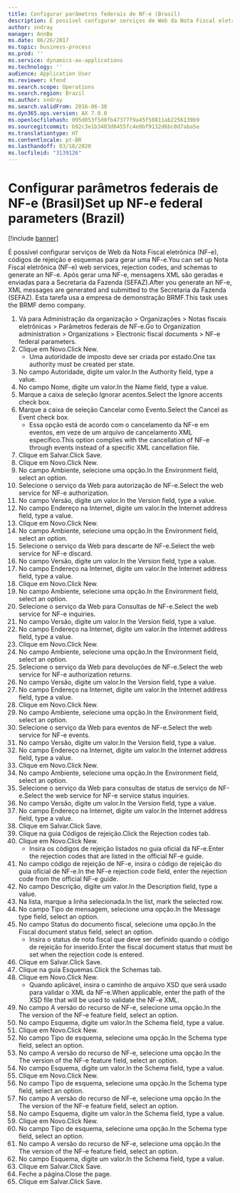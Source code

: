 ```yaml
---
title: Configurar parâmetros federais de NF-e (Brasil)
description: É possível configurar serviços de Web da Nota Fiscal eletrônica (NF-e), códigos de rejeição e esquemas para gerar uma NF-e.
author: sndray
manager: AnnBe
ms.date: 06/26/2017
ms.topic: business-process
ms.prod: ''
ms.service: dynamics-ax-applications
ms.technology: ''
audience: Application User
ms.reviewer: kfend
ms.search.scope: Operations
ms.search.region: Brazil
ms.author: sndray
ms.search.validFrom: 2016-06-30
ms.dyn365.ops.version: AX 7.0.0
ms.openlocfilehash: 095d053f5d0fb47377f9a45f58811ab2256139b9
ms.sourcegitcommit: b92c3e1b3403d0455fc4e0bf9132d6bc0d7aba5e
ms.translationtype: HT
ms.contentlocale: pt-BR
ms.lasthandoff: 03/18/2020
ms.locfileid: "3139126"
---
```

# <a name="set-up-nf-e-federal-parameters-brazil"></a><span data-ttu-id="ae679-103">Configurar parâmetros federais de NF-e (Brasil)</span><span class="sxs-lookup"><span data-stu-id="ae679-103">Set up NF-e federal parameters (Brazil)</span></span>

[!include [banner](../../includes/banner.md)]

<span data-ttu-id="ae679-104">É possível configurar serviços de Web da Nota Fiscal eletrônica (NF-e), códigos de rejeição e esquemas para gerar uma NF-e.</span><span class="sxs-lookup"><span data-stu-id="ae679-104">You can set up Nota Fiscal eletrônica (NF-e) web services, rejection codes, and schemas to generate an NF-e.</span></span> <span data-ttu-id="ae679-105">Após gerar uma NF-e, mensagens XML são geradas e enviadas para a Secretaria da Fazenda (SEFAZ).</span><span class="sxs-lookup"><span data-stu-id="ae679-105">After you generate an NF-e, XML messages are generated and submitted to the Secretaria da Fazenda (SEFAZ).</span></span> <span data-ttu-id="ae679-106">Esta tarefa usa a empresa de demonstração BRMF.</span><span class="sxs-lookup"><span data-stu-id="ae679-106">This task uses the BRMF demo company.</span></span>



1. <span data-ttu-id="ae679-107">Vá para Administração da organização > Organizações > Notas fiscais eletrônicas > Parâmetros federais de NF-e.</span><span class="sxs-lookup"><span data-stu-id="ae679-107">Go to Organization administration > Organizations > Electronic fiscal documents > NF-e federal parameters.</span></span>
2. <span data-ttu-id="ae679-108">Clique em Novo.</span><span class="sxs-lookup"><span data-stu-id="ae679-108">Click New.</span></span>
    * <span data-ttu-id="ae679-109">Uma autoridade de imposto deve ser criada por estado.</span><span class="sxs-lookup"><span data-stu-id="ae679-109">One tax authority must be created per state.</span></span>  
3. <span data-ttu-id="ae679-110">No campo Autoridade, digite um valor.</span><span class="sxs-lookup"><span data-stu-id="ae679-110">In the Authority field, type a value.</span></span>
4. <span data-ttu-id="ae679-111">No campo Nome, digite um valor.</span><span class="sxs-lookup"><span data-stu-id="ae679-111">In the Name field, type a value.</span></span>
5. <span data-ttu-id="ae679-112">Marque a caixa de seleção Ignorar acentos.</span><span class="sxs-lookup"><span data-stu-id="ae679-112">Select the Ignore accents check box.</span></span>
6. <span data-ttu-id="ae679-113">Marque a caixa de seleção Cancelar como Evento.</span><span class="sxs-lookup"><span data-stu-id="ae679-113">Select the Cancel as Event check box.</span></span>
    * <span data-ttu-id="ae679-114">Essa opção está de acordo com o cancelamento da NF-e em eventos, em veze de um arquivo de cancelamento XML específico.</span><span class="sxs-lookup"><span data-stu-id="ae679-114">This option complies with the cancellation of NF-e through events instead of a specific XML cancellation file.</span></span>  
7. <span data-ttu-id="ae679-115">Clique em Salvar.</span><span class="sxs-lookup"><span data-stu-id="ae679-115">Click Save.</span></span>
8. <span data-ttu-id="ae679-116">Clique em Novo.</span><span class="sxs-lookup"><span data-stu-id="ae679-116">Click New.</span></span>
9. <span data-ttu-id="ae679-117">No campo Ambiente, selecione uma opção.</span><span class="sxs-lookup"><span data-stu-id="ae679-117">In the Environment field, select an option.</span></span>
10. <span data-ttu-id="ae679-118">Selecione o serviço da Web para autorização de NF-e.</span><span class="sxs-lookup"><span data-stu-id="ae679-118">Select the web service for NF-e authorization.</span></span>
11. <span data-ttu-id="ae679-119">No campo Versão, digite um valor.</span><span class="sxs-lookup"><span data-stu-id="ae679-119">In the Version field, type a value.</span></span>
12. <span data-ttu-id="ae679-120">No campo Endereço na Internet, digite um valor.</span><span class="sxs-lookup"><span data-stu-id="ae679-120">In the Internet address field, type a value.</span></span>
13. <span data-ttu-id="ae679-121">Clique em Novo.</span><span class="sxs-lookup"><span data-stu-id="ae679-121">Click New.</span></span>
14. <span data-ttu-id="ae679-122">No campo Ambiente, selecione uma opção.</span><span class="sxs-lookup"><span data-stu-id="ae679-122">In the Environment field, select an option.</span></span>
15. <span data-ttu-id="ae679-123">Selecione o serviço da Web para descarte de NF-e.</span><span class="sxs-lookup"><span data-stu-id="ae679-123">Select the web service for NF-e discard.</span></span>
16. <span data-ttu-id="ae679-124">No campo Versão, digite um valor.</span><span class="sxs-lookup"><span data-stu-id="ae679-124">In the Version field, type a value.</span></span>
17. <span data-ttu-id="ae679-125">No campo Endereço na Internet, digite um valor.</span><span class="sxs-lookup"><span data-stu-id="ae679-125">In the Internet address field, type a value.</span></span>
18. <span data-ttu-id="ae679-126">Clique em Novo.</span><span class="sxs-lookup"><span data-stu-id="ae679-126">Click New.</span></span>
19. <span data-ttu-id="ae679-127">No campo Ambiente, selecione uma opção.</span><span class="sxs-lookup"><span data-stu-id="ae679-127">In the Environment field, select an option.</span></span>
20. <span data-ttu-id="ae679-128">Selecione o serviço da Web para Consultas de NF-e.</span><span class="sxs-lookup"><span data-stu-id="ae679-128">Select the web service for NF-e inquiries.</span></span>
21. <span data-ttu-id="ae679-129">No campo Versão, digite um valor.</span><span class="sxs-lookup"><span data-stu-id="ae679-129">In the Version field, type a value.</span></span>
22. <span data-ttu-id="ae679-130">No campo Endereço na Internet, digite um valor.</span><span class="sxs-lookup"><span data-stu-id="ae679-130">In the Internet address field, type a value.</span></span>
23. <span data-ttu-id="ae679-131">Clique em Novo.</span><span class="sxs-lookup"><span data-stu-id="ae679-131">Click New.</span></span>
24. <span data-ttu-id="ae679-132">No campo Ambiente, selecione uma opção.</span><span class="sxs-lookup"><span data-stu-id="ae679-132">In the Environment field, select an option.</span></span>
25. <span data-ttu-id="ae679-133">Selecione o serviço da Web para devoluções de NF-e.</span><span class="sxs-lookup"><span data-stu-id="ae679-133">Select the web service for NF-e authorization returns.</span></span>
26. <span data-ttu-id="ae679-134">No campo Versão, digite um valor.</span><span class="sxs-lookup"><span data-stu-id="ae679-134">In the Version field, type a value.</span></span>
27. <span data-ttu-id="ae679-135">No campo Endereço na Internet, digite um valor.</span><span class="sxs-lookup"><span data-stu-id="ae679-135">In the Internet address field, type a value.</span></span>
28. <span data-ttu-id="ae679-136">Clique em Novo.</span><span class="sxs-lookup"><span data-stu-id="ae679-136">Click New.</span></span>
29. <span data-ttu-id="ae679-137">No campo Ambiente, selecione uma opção.</span><span class="sxs-lookup"><span data-stu-id="ae679-137">In the Environment field, select an option.</span></span>
30. <span data-ttu-id="ae679-138">Selecione o serviço da Web para eventos de NF-e.</span><span class="sxs-lookup"><span data-stu-id="ae679-138">Select the web service for NF-e events.</span></span>
31. <span data-ttu-id="ae679-139">No campo Versão, digite um valor.</span><span class="sxs-lookup"><span data-stu-id="ae679-139">In the Version field, type a value.</span></span>
32. <span data-ttu-id="ae679-140">No campo Endereço na Internet, digite um valor.</span><span class="sxs-lookup"><span data-stu-id="ae679-140">In the Internet address field, type a value.</span></span>
33. <span data-ttu-id="ae679-141">Clique em Novo.</span><span class="sxs-lookup"><span data-stu-id="ae679-141">Click New.</span></span>
34. <span data-ttu-id="ae679-142">No campo Ambiente, selecione uma opção.</span><span class="sxs-lookup"><span data-stu-id="ae679-142">In the Environment field, select an option.</span></span>
35. <span data-ttu-id="ae679-143">Selecione o serviço da Web para consultas de status de serviço de NF-e.</span><span class="sxs-lookup"><span data-stu-id="ae679-143">Select the web service for NF-e service status inquiries.</span></span>
36. <span data-ttu-id="ae679-144">No campo Versão, digite um valor.</span><span class="sxs-lookup"><span data-stu-id="ae679-144">In the Version field, type a value.</span></span>
37. <span data-ttu-id="ae679-145">No campo Endereço na Internet, digite um valor.</span><span class="sxs-lookup"><span data-stu-id="ae679-145">In the Internet address field, type a value.</span></span>
38. <span data-ttu-id="ae679-146">Clique em Salvar.</span><span class="sxs-lookup"><span data-stu-id="ae679-146">Click Save.</span></span>
39. <span data-ttu-id="ae679-147">Clique na guia Códigos de rejeição.</span><span class="sxs-lookup"><span data-stu-id="ae679-147">Click the Rejection codes tab.</span></span>
40. <span data-ttu-id="ae679-148">Clique em Novo.</span><span class="sxs-lookup"><span data-stu-id="ae679-148">Click New.</span></span>
    * <span data-ttu-id="ae679-149">Insira os códigos de rejeição listados no guia oficial da NF-e.</span><span class="sxs-lookup"><span data-stu-id="ae679-149">Enter the rejection codes that are listed in the official NF-e guide.</span></span>  
41. <span data-ttu-id="ae679-150">No campo código de rejeição de NF-e, insira o código de rejeição do guia oficial de NF-e.</span><span class="sxs-lookup"><span data-stu-id="ae679-150">In the NF-e rejection code field, enter the rejection code from the official NF-e guide.</span></span>
42. <span data-ttu-id="ae679-151">No campo Descrição, digite um valor.</span><span class="sxs-lookup"><span data-stu-id="ae679-151">In the Description field, type a value.</span></span>
43. <span data-ttu-id="ae679-152">Na lista, marque a linha selecionada.</span><span class="sxs-lookup"><span data-stu-id="ae679-152">In the list, mark the selected row.</span></span>
44. <span data-ttu-id="ae679-153">No campo Tipo de mensagem, selecione uma opção.</span><span class="sxs-lookup"><span data-stu-id="ae679-153">In the Message type field, select an option.</span></span>
45. <span data-ttu-id="ae679-154">No campo Status do documento fiscal, selecione uma opção.</span><span class="sxs-lookup"><span data-stu-id="ae679-154">In the Fiscal document status field, select an option.</span></span>
    * <span data-ttu-id="ae679-155">Insira o status de nota fiscal que deve ser definido quando o código de rejeição for inserido.</span><span class="sxs-lookup"><span data-stu-id="ae679-155">Enter the fiscal document status that must be set when the rejection code is entered.</span></span>  
46. <span data-ttu-id="ae679-156">Clique em Salvar.</span><span class="sxs-lookup"><span data-stu-id="ae679-156">Click Save.</span></span>
47. <span data-ttu-id="ae679-157">Clique na guia Esquemas.</span><span class="sxs-lookup"><span data-stu-id="ae679-157">Click the Schemas tab.</span></span>
48. <span data-ttu-id="ae679-158">Clique em Novo.</span><span class="sxs-lookup"><span data-stu-id="ae679-158">Click New.</span></span>
    * <span data-ttu-id="ae679-159">Quando aplicável, insira o caminho de arquivo XSD que será usado para validar o XML da NF-e.</span><span class="sxs-lookup"><span data-stu-id="ae679-159">When applicable, enter the path of the XSD file that will be used to validate the NF-e XML.</span></span>  
49. <span data-ttu-id="ae679-160">No campo A versão do recurso de NF-e, selecione uma opção.</span><span class="sxs-lookup"><span data-stu-id="ae679-160">In the The version of the NF-e feature field, select an option.</span></span>
50. <span data-ttu-id="ae679-161">No campo Esquema, digite um valor.</span><span class="sxs-lookup"><span data-stu-id="ae679-161">In the Schema field, type a value.</span></span>
51. <span data-ttu-id="ae679-162">Clique em Novo.</span><span class="sxs-lookup"><span data-stu-id="ae679-162">Click New.</span></span>
52. <span data-ttu-id="ae679-163">No campo Tipo de esquema, selecione uma opção.</span><span class="sxs-lookup"><span data-stu-id="ae679-163">In the Schema type field, select an option.</span></span>
53. <span data-ttu-id="ae679-164">No campo A versão do recurso de NF-e, selecione uma opção.</span><span class="sxs-lookup"><span data-stu-id="ae679-164">In the The version of the NF-e feature field, select an option.</span></span>
54. <span data-ttu-id="ae679-165">No campo Esquema, digite um valor.</span><span class="sxs-lookup"><span data-stu-id="ae679-165">In the Schema field, type a value.</span></span>
55. <span data-ttu-id="ae679-166">Clique em Novo.</span><span class="sxs-lookup"><span data-stu-id="ae679-166">Click New.</span></span>
56. <span data-ttu-id="ae679-167">No campo Tipo de esquema, selecione uma opção.</span><span class="sxs-lookup"><span data-stu-id="ae679-167">In the Schema type field, select an option.</span></span>
57. <span data-ttu-id="ae679-168">No campo A versão do recurso de NF-e, selecione uma opção.</span><span class="sxs-lookup"><span data-stu-id="ae679-168">In the The version of the NF-e feature field, select an option.</span></span>
58. <span data-ttu-id="ae679-169">No campo Esquema, digite um valor.</span><span class="sxs-lookup"><span data-stu-id="ae679-169">In the Schema field, type a value.</span></span>
59. <span data-ttu-id="ae679-170">Clique em Novo.</span><span class="sxs-lookup"><span data-stu-id="ae679-170">Click New.</span></span>
60. <span data-ttu-id="ae679-171">No campo Tipo de esquema, selecione uma opção.</span><span class="sxs-lookup"><span data-stu-id="ae679-171">In the Schema type field, select an option.</span></span>
61. <span data-ttu-id="ae679-172">No campo A versão do recurso de NF-e, selecione uma opção.</span><span class="sxs-lookup"><span data-stu-id="ae679-172">In the The version of the NF-e feature field, select an option.</span></span>
62. <span data-ttu-id="ae679-173">No campo Esquema, digite um valor.</span><span class="sxs-lookup"><span data-stu-id="ae679-173">In the Schema field, type a value.</span></span>
63. <span data-ttu-id="ae679-174">Clique em Salvar.</span><span class="sxs-lookup"><span data-stu-id="ae679-174">Click Save.</span></span>
64. <span data-ttu-id="ae679-175">Feche a página.</span><span class="sxs-lookup"><span data-stu-id="ae679-175">Close the page.</span></span>
65. <span data-ttu-id="ae679-176">Clique em Salvar.</span><span class="sxs-lookup"><span data-stu-id="ae679-176">Click Save.</span></span>

